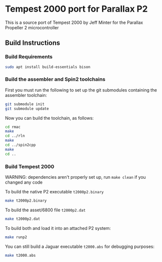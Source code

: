 # Tempest 2000 port for Parallax P2

This is a source port of Tempest 2000 by Jeff Minter for the Parallax Propeller 2 microcontroller



## Build Instructions

### Build Requirements
```sh
sudo apt install build-essentials bison
```

### Build the assembler and Spin2 toolchains

First you must run the following to set up the git submodules containing the assembler toolchain:

```sh
git submodule init
git submodule update
```

Now you can build the toolchain, as follows:

```sh
cd rmac
make
cd ../rln
make 
cd ../spin2cpp
make 
cd ..
```

### Build Tempest 2000

WARNING: dependencies aren't properly set up, run `make clean` if you changed any code

To build the native P2 executable `t2000p2.binary`
```sh
make t2000p2.binary
```

To build the asset/6800 file `t2000p2.dat`
```sh
make t2000p2.dat
```

To build both and load it into an attached P2 system:
```sh
make runp2
```

You can still build a Jaguar executable `t2000.abs` for debugging purposes:
```sh
make t2000.abs
```
